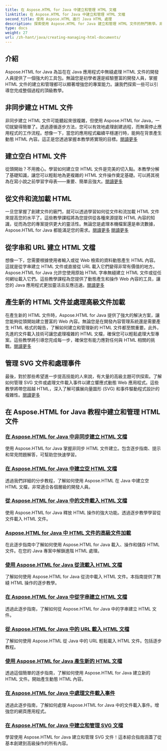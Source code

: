 ```yaml
---
title: 在 Aspose.HTML for Java 中建立和管理 HTML 文檔
linktitle: 在 Aspose.HTML for Java 中建立和管理 HTML 文檔
second_title: 使用 Aspose.HTML 進行 Java HTML 處理
description: 探索使用 Aspose.HTML for Java 建立和管理 HTML 文件的熱門教學。非常適合尋求詳細逐步指南的 Java 開發人員。
type: docs
weight: 27
url: /zh-hant/java/creating-managing-html-documents/
---
```

## 介紹

Aspose.HTML for Java 為旨在在 Java 應用程式中無縫處理 HTML 文件的開發人員提供了一個強大的工具包。無論您是初學者還是經驗豐富的開發人員，掌握 HTML 文件的建立和管理都可以顯著增強您的專案能力。讓我們探索一些可以引導您完成整個過程的頂級教學。

## 非同步建立 HTML 文件

非同步建立 HTML 文件可能聽起來很複雜，但使用 Aspose.HTML for Java，一切就變得簡單了。透過遵循逐步方法，您可以有效地處理創建過程，而無需停止應用程式的工作流程。想像一下，當您的應用程式繼續平穩運行時，能夠在背景產生動態 HTML 內容。這正是您透過掌握本教學將實現的目標。[閱讀更多](./create-html-documents-async/)

## 建立空白 HTML 文件

從頭開始？不用擔心。學習如何建立空 HTML 文件是完美的切入點。本教學分解了基礎知識，讓您可以輕鬆地為更複雜的 HTML 文件操作奠定基礎。可以將其視為在寫小說之前學習字母表——重要、簡單且強大。[閱讀更多](./create-empty-html-documents/)

## 從文件和流加載 HTML

一旦您掌握了創建文件的竅門，就可以透過學習如何從文件和流加載 HTML 文件來提高您的水平了。這些教學課程將為您提供從各種來源提取 HTML 內容的知識，從而為您的專案提供更大的靈活性。無論您是處理本機檔案還是串流數據，Aspose.HTML for Java 都能滿足您的需求。[閱讀更多](./load-html-documents-from-file/) [閱讀更多](./load-html-documents-from-stream/)

## 從字串和 URL 建立 HTML 文檔

想像一下，您需要根據使用者輸入或從 Web 檢索的資料動態產生 HTML 內容。這就是從字串建立 HTML 文件或直接從 URL 載入它們變得非常有價值的地方。 Aspose.HTML for Java 允許您使用原始 HTML 字串無縫建立 HTML 文件或從任何網址載入它們。這些教學課程為您提供了動態產生和操作 Web 內容的工具，讓您的 Java 應用程式更加靈活且反應迅速。[閱讀更多](./create-html-documents-from-string/)

## 產生新的 HTML 文件並處理高級文件加載

在產生新的 HTML 文件時，Aspose.HTML for Java 提供了強大的解決方案，讓您能夠從頭開始建立豐富的 Web 內容。無論您是在開發內容管理系統還是需要產生 HTML 格式的報告，了解如何建立和管理新的 HTML 文件都至關重要。此外，先進的文件載入技術可讓您處理複雜的 HTML 文檔，確保您可以輕鬆處理大型專案。這些教學將引導您完成每一步，確保您有能力應對任何與 HTML 相關的挑戰。[閱讀更多](./generate-new-html-documents/)

## 管理 SVG 文件和處理事件

最後，對於那些希望進一步提高技能的人來說，有大量的高級主題可供探索。了解如何管理 SVG 文件或處理文件載入事件以建立響應式動態 Web 應用程式。這些教學將帶您超越 HTML，深入了解可擴展向量圖形 (SVG) 和事件驅動程式設計的複雜性。[閱讀更多](./create-manage-svg-documents/)

## 在 Aspose.HTML for Java 教程中建立和管理 HTML 文件
### [在 Aspose.HTML for Java 中非同步建立 HTML 文檔](./create-html-documents-async/)
使用 Aspose.HTML for Java 掌握非同步 HTML 文件建立。包含逐步指南、提示和常見問題解答，可幫助您快速學習。
### [在 Aspose.HTML for Java 中建立空 HTML 文檔](./create-empty-html-documents/)
透過我們詳細的分步教程，了解如何使用 Aspose.HTML 在 Java 中建立空 HTML 文檔，非常適合各個層級的開發人員。
### [從 Aspose.HTML for Java 中的文件載入 HTML 文檔](./load-html-documents-from-file/)
使用 Aspose.HTML for Java 釋放 HTML 操作的強大功能。透過逐步教學學習從文件載入 HTML 文件。
### [Aspose.HTML for Java 中 HTML 文件的高級文件加載](./advanced-file-loading-html-documents/)
在此逐步指南中了解如何使用 Aspose.HTML for Java 載入、操作和儲存 HTML 文件。在您的 Java 專案中解鎖進階 HTML 處理。
### [使用 Aspose.HTML for Java 從流載入 HTML 文檔](./load-html-documents-from-stream/)
了解如何使用 Aspose.HTML for Java 從流中載入 HTML 文件。本指南提供了無縫 HTML 操作的逐步教學。
### [在 Aspose.HTML for Java 中從字串建立 HTML 文檔](./create-html-documents-from-string/)
透過此逐步指南，了解如何從 Aspose.HTML for Java 中的字串建立 HTML 文件。
### [從 Aspose.HTML for Java 中的 URL 載入 HTML 文檔](./load-html-documents-from-url/)
了解如何使用 Aspose.HTML 從 Java 中的 URL 輕鬆載入 HTML 文件。包括逐步教程。
### [使用 Aspose.HTML for Java 產生新的 HTML 文檔](./generate-new-html-documents/)
透過這個簡單的逐步指南，了解如何使用 Aspose.HTML for Java 建立新的 HTML 文件。開始產生動態 HTML 內容。
### [在 Aspose.HTML for Java 中處理文件載入事件](./handle-document-load-events/)
透過此逐步指南，了解如何處理 Aspose.HTML for Java 中的文件載入事件。增強您的網頁應用程式。
### [在 Aspose.HTML for Java 中建立和管理 SVG 文檔](./create-manage-svg-documents/)
學習使用 Aspose.HTML for Java 建立和管理 SVG 文件！這本綜合指南涵蓋了從基本創建到高級操作的所有內容。